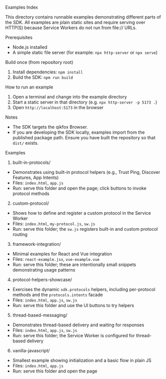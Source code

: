 Examples Index

This directory contains runnable examples demonstrating different parts of the SDK. All examples are plain static sites and require serving over HTTP(S) because Service Workers do not run from file:// URLs.

Prerequisites

- Node.js installed
- A simple static file server (for example: `npx http-server` or `npx serve`)

Build once (from repository root)

1. Install dependencies: `npm install`
2. Build the SDK: `npm run build`

How to run an example

1. Open a terminal and change into the example directory
2. Start a static server in that directory (e.g. `npx http-server -p 5173 .`)
3. Open `http://localhost:5173` in the browser

Notes

- The SDK targets the qikfox Browser.
- If you are developing the SDK locally, examples import from the published package path. Ensure you have built the repository so that `dist/` exists.

Examples

1) built-in-protocols/

- Demonstrates using built-in protocol helpers (e.g., Trust Ping, Discover Features, App Intents)
- Files: `index.html`, `app.js`
- Run: serve this folder and open the page; click buttons to invoke protocol methods

2) custom-protocol/

- Shows how to define and register a custom protocol in the Service Worker
- Files: `index.html`, `my-protocol.js`, `sw.js`
- Run: serve this folder; the `sw.js` registers built-in and custom protocol routing

3) framework-integration/

- Minimal examples for React and Vue integration
- Files: `react-example.jsx`, `vue-example.vue`
- Run: serve this folder; these are intentionally small snippets demonstrating usage patterns

4) protocol-helpers-showcase/

- Exercises the dynamic `sdk.protocols` helpers, including per-protocol methods and the `protocols.intents` facade
- Files: `index.html`, `app.js`, `sw.js`
- Run: serve this folder and use the UI buttons to try helpers

5) thread-based-messaging/

- Demonstrates thread-based delivery and waiting for responses
- Files: `index.html`, `app.js`, `sw.js`
- Run: serve this folder; the Service Worker is configured for thread-based delivery

6) vanilla-javascript/

- Smallest example showing initialization and a basic flow in plain JS
- Files: `index.html`, `app.js`
- Run: serve this folder and open the page


